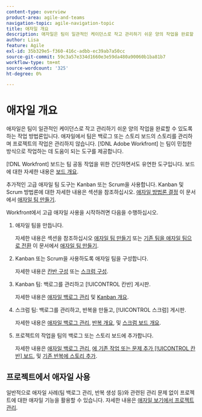 ```yaml
---
content-type: overview
product-area: agile-and-teams
navigation-topic: agile-navigation-topic
title: 애자일 개요
description: 애자일은 팀이 일관적인 케이던스로 작고 관리하기 쉬운 양의 작업을 완료할 수 있도록 하는 작업 방법론입니다. 애자일에서 팀은 백로그 또는 스토리 보드의 스토리를 관리하며 프로젝트의 작업은 관리하지 않습니다. [!DNL Adobe Workfront] 는 팀이 민첩한 방식으로 작업하는 데 도움이 되는 도구를 제공합니다.
author: Lisa
feature: Agile
exl-id: 35b329e5-f360-416c-adbb-ec39ab7a50cc
source-git-commit: 59c3a57e334d1660e3e59da480a90060b1ba81b7
workflow-type: tm+mt
source-wordcount: '325'
ht-degree: 0%

---
```


# 애자일 개요

애자일은 팀이 일관적인 케이던스로 작고 관리하기 쉬운 양의 작업을 완료할 수 있도록 하는 작업 방법론입니다. 애자일에서 팀은 백로그 또는 스토리 보드의 스토리를 관리하며 프로젝트의 작업은 관리하지 않습니다. [!DNL Adobe Workfront] 는 팀이 민첩한 방식으로 작업하는 데 도움이 되는 도구를 제공합니다.

[!DNL Workfront] 보드는 팀 공동 작업을 위한 간단하면서도 유연한 도구입니다. 보드에 대한 자세한 내용은 [보드 개요](../agile/boards-overview.md).

추가적인 고급 애자일 팀 도구는 Kanban 또는 Scrum을 사용합니다. Kanban 및 Scrum 방법론에 대한 자세한 내용은 섹션을 참조하십시오. [애자일 방법론 결정](../agile/get-started-with-agile-in-workfront/create-an-agile-team.md#deciding) 이 문서에서 [애자일 팀 만들기](../agile/get-started-with-agile-in-workfront/create-an-agile-team.md).

Workfront에서 고급 애자일 사용을 시작하려면 다음을 수행하십시오.

1. 애자일 팀을 만듭니다.

   자세한 내용은 섹션을 참조하십시오 [애자일 팀 만들기](../agile/get-started-with-agile-in-workfront/create-an-agile-team.md/#create-an-agile-team-1) 또는 [기존 팀을 애자일 팀으로 전환](../agile/get-started-with-agile-in-workfront/create-an-agile-team.md#converting-an-existing-team-into-an-agaile-team) 이 문서에서 [애자일 팀 만들기](../agile/get-started-with-agile-in-workfront/create-an-agile-team.md).

1. Kanban 또는 Scrum을 사용하도록 애자일 팀을 구성합니다.

   자세한 내용은 [칸반 구성](../agile/get-started-with-agile-in-workfront/configure-kanban.md) 또는 [스크럼 구성](../agile/get-started-with-agile-in-workfront/configure-scrum.md).

1. Kanban 팀: 백로그를 관리하고 [!UICONTROL 칸반] 게시판.

   자세한 내용은 [애자일 백로그 관리](../agile/work-in-an-agile-environment/manage-the-agile-backlog.md) 및 [Kanban 개요](../agile/use-kanban-in-an-agile-team/kanban-overview.md).

1. 스크럼 팀: 백로그를 관리하고, 반복을 만들고, [!UICONTROL 스크럼] 게시판.

   자세한 내용은 [애자일 백로그 관리](../agile/work-in-an-agile-environment/manage-the-agile-backlog.md), [반복 개요](../agile/use-scrum-in-an-agile-team/iterations/iterations-overview.md), 및 [스크럼 보드 개요](../agile/use-scrum-in-an-agile-team/scrum-board/scrum-board-overview.md).

1. 프로젝트의 작업을 팀의 백로그 또는 스토리 보드에 추가합니다.

   자세한 내용은 [애자일 백로그 관리](../agile/work-in-an-agile-environment/manage-the-agile-backlog.md), [에 기존 작업 또는 문제 추가 [!UICONTROL 칸반] 보드](../agile/use-kanban-in-an-agile-team/add-existing-tasks-or-issues-to-the-kanban-board.md), 및 [기존 반복에 스토리 추가](../agile/use-scrum-in-an-agile-team/iterations/add-stories-to-existing-iteration.md).

## 프로젝트에서 애자일 사용

일반적으로 애자일 사례(팀 백로그 관리, 반복 생성 등)와 관련된 관리 문제 없이 프로젝트에 대한 애자일 기능을 활용할 수 있습니다. 자세한 내용은 [애자일 보기에서 프로젝트 관리](/help/quicksilver/manage-work/projects/manage-projects/manage-projects-in-agile-view.md).
